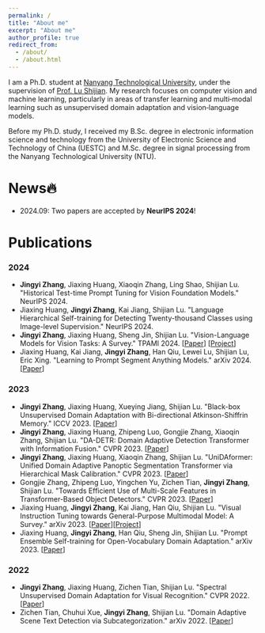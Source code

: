 ```yaml
---
permalink: /
title: "About me"
excerpt: "About me"
author_profile: true
redirect_from: 
  - /about/
  - /about.html
---
```

I am a Ph.D. student at [Nanyang Technological University](https://www.ntu.edu.sg/), under the supervision of [Prof. Lu Shijian](https://personal.ntu.edu.sg/shijian.lu/index.htm). My research focuses on computer vision and machine learning, particularly in areas of transfer learning and multi‐modal learning such as unsupervised domain adaptation and vision‐language models.

Before my Ph.D. study, I received my B.Sc. degree in electronic information science and technology from the University of Electronic Science and Technology of China (UESTC) and M.Sc. degree in signal processing from the Nanyang Technological University (NTU).

News🔥
======
- 2024.09: Two papers are accepted by **NeurIPS 2024**!


Publications
======
### 2024
  
* **Jingyi Zhang**, Jiaxing Huang, Xiaoqin Zhang, Ling Shao, Shijian Lu. "Historical Test-time Prompt Tuning for Vision Foundation Models." NeurIPS 2024.
* Jiaxing Huang, **Jingyi Zhang**, Kai Jiang, Shijian Lu. "Language Hierarchical Self-training for Detecting Twenty-thousand Classes using Image-level Supervision." NeurIPS 2024.
* **Jingyi Zhang**, Jiaxing Huang, Sheng Jin, Shijian Lu. "Vision-Language Models for Vision Tasks: A Survey." TPAMI 2024. [[Paper](https://arxiv.org/pdf/2304.00685)] [[Project](https://github.com/jingyi0000/VLM_survey)]
* Jiaxing Huang, Kai Jiang, **Jingyi Zhang**, Han Qiu, Lewei Lu, Shijian Lu, Eric Xing. "Learning to Prompt Segment Anything Models." arXiv 2024. [[Paper](https://arxiv.org/abs/2401.04651)]

### 2023

* **Jingyi Zhang**, Jiaxing Huang, Xueying Jiang, Shijian Lu. "Black-box Unsupervised Domain Adaptation with Bi-directional Atkinson-Shiffrin Memory." ICCV 2023. [[Paper](https://arxiv.org/abs/2308.13236)]
* **Jingyi Zhang**, Jiaxing Huang, Zhipeng Luo, Gongjie Zhang, Xiaoqin Zhang, Shijian Lu. "DA-DETR: Domain Adaptive Detection Transformer with Information Fusion." CVPR 2023. [[Paper](http://openaccess.thecvf.com/content/CVPR2023/papers/Zhang_DA-DETR_Domain_Adaptive_Detection_Transformer_With_Information_Fusion_CVPR_2023_paper.pdf)]
* **Jingyi Zhang**, Jiaxing Huang, Xiaoqin Zhang, Shijian Lu. "UniDAformer: Unified Domain Adaptive Panoptic Segmentation Transformer via Hierarchical Mask Calibration." CVPR 2023. [[Paper](http://openaccess.thecvf.com/content/CVPR2023/papers/Zhang_UniDAformer_Unified_Domain_Adaptive_Panoptic_Segmentation_Transformer_via_Hierarchical_Mask_CVPR_2023_paper.pdf)]
* Gongjie Zhang, Zhipeng Luo, Yingchen Yu, Zichen Tian, **Jingyi Zhang**, Shijian Lu. "Towards Efficient Use of Multi-Scale Features in Transformer-Based Object Detectors." CVPR 2023. [[Paper](https://arxiv.org/abs/2208.11356)]
* Jiaxing Huang, **Jingyi Zhang**, Kai Jiang, Han Qiu, Shijian Lu. "Visual Instruction Tuning towards General-Purpose Multimodal Model: A Survey." arXiv 2023. [[Paper](https://arxiv.org/abs/2312.16602)][[Project](https://github.com/jingyi0000/Awesome-Visual-Instruction-Tuning)]
* Jiaxing Huang, **Jingyi Zhang**, Han Qiu, Sheng Jin, Shijian Lu. "Prompt Ensemble Self-training for Open-Vocabulary Domain Adaptation." arXiv 2023. [[Paper](https://arxiv.org/pdf/2306.16658.pdf)]


### 2022

* **Jingyi Zhang**, Jiaxing Huang, Zichen Tian, Shijian Lu. "Spectral Unsupervised Domain Adaptation for Visual Recognition." CVPR 2022. [[Paper](http://openaccess.thecvf.com/content/CVPR2022/papers/Zhang_Spectral_Unsupervised_Domain_Adaptation_for_Visual_Recognition_CVPR_2022_paper.pdf)]
* Zichen Tian, Chuhui Xue, **Jingyi Zhang**, Shijian Lu. "Domain Adaptive Scene Text Detection via Subcategorization." arXiv 2022. [[Paper](https://arxiv.org/pdf/2212.00377)]






